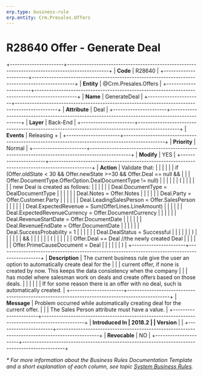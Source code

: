 ```yaml
---
erp.type: business-rule
erp.entity: Crm.Presales.Offers
---
```


# R28640 Offer - Generate Deal
+----------------------+-----------------------------------------------------------------------------------------------+
| **Code**             | R28640                                                                                        |
+----------------------+-----------------------------------------------------------------------------------------------+
| **Entity**           | @Crm.Presales.Offers                                                                          |
+----------------------+-----------------------------------------------------------------------------------------------+
| **Name**             | GenerateDeal                                                                                  |
+----------------------+-----------------------------------------------------------------------------------------------+
| **Attribute**        | Deal                                                                                          |
+----------------------+-----------------------------------------------------------------------------------------------+
| **Layer**            | Back-End                                                                                      |
+----------------------+-----------------------------------------------------------------------------------------------+
| **Events**           | Releasing +                                                                                   |
+----------------------+-----------------------------------------------------------------------------------------------+
| **Priority**         | Normal                                                                                        |
+----------------------+-----------------------------------------------------------------------------------------------+
| **Modify**           | YES                                                                                           |
+----------------------+-----------------------------------------------------------------------------------------------+
| **Action**           | Validate that:                                                                                |
|                      |                                                                                               |
|                      | if (Offer.oldState \< 30 && Offer.newState \>=30 && Offer.Deal == null &&                     |
|                      | Offer.DocumentType.OfferOption.DealDocumentType != null)                                      |
|                      |                                                                                               |
|                      | (                                                                                             |
|                      |                                                                                               |
|                      | new Deal is created as follows:                                                               |
|                      |                                                                                               |
|                      | Deal.DocumentType = DealDocumentType                                                          |
|                      |                                                                                               |
|                      | Deal.Notes = Offer.Notes                                                                      |
|                      |                                                                                               |
|                      | Deal.Party = Offer.Customer.Party                                                             |
|                      |                                                                                               |
|                      | Deal.LeadingSalesPerson = Offer.SalesPerson                                                   |
|                      |                                                                                               |
|                      | Deal.ExpectedRevenue = Sum(OfferLines.LineAmount)                                             |
|                      |                                                                                               |
|                      | Deal.ExpectedRevenueCurrency = Offer.DocumentCurrency                                         |
|                      |                                                                                               |
|                      | Deal.RevenueStartDate = Offer.DocumentDate                                                    |
|                      |                                                                                               |
|                      | Deal.RevenueEndDate = Offer.DocumentDate                                                      |
|                      |                                                                                               |
|                      | Deal.SuccessProbability = 1                                                                   |
|                      |                                                                                               |
|                      | Deal.DealStatus = Successful                                                                  |
|                      |                                                                                               |
|                      | )                                                                                             |
|                      |                                                                                               |
|                      | &&                                                                                            |
|                      |                                                                                               |
|                      | (                                                                                             |
|                      |                                                                                               |
|                      | Offer.Deal == Deal //the newly created Deal                                                   |
|                      |                                                                                               |
|                      | Offer.PrimeCauseDocument = Deal                                                               |
|                      |                                                                                               |
|                      | )                                                                                             |
+----------------------+-----------------------------------------------------------------------------------------------+
| **Description**      | The current business rule give the user an option to automatically create deal for the        |
|                      | current offer, if none is created by now. This keeps the data consistency when the company    |
|                      | has model where salesman work on deals and create offers based on those deals.                |
|                      |                                                                                               |
|                      | If for some reason there is an offer with no deal, such is automatically created.             |
+----------------------+-----------------------------------------------------------------------------------------------+
| **Message**          | Problem occurred while automatically creating deal for the current offer.                     |
|                      | The Sales Person attribute must have a value.                                                 |
+----------------------+-----------------------------------------------------------------------------------------------+
| **Introduced In      | 2018.2                                                                                        |
| Version**            |                                                                                               |
+----------------------+-----------------------------------------------------------------------------------------------+
| **Revocable**        | NO                                                                                            |
+----------------------+-----------------------------------------------------------------------------------------------+

*\* For more information about the Business Rules Documentation Template and a short explanation of each column, see
topic [System Business Rules](../templates/template-description-system-business-rules.md).*
